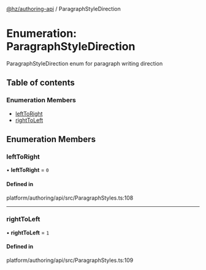 [@hz/authoring-api](../overview.md) / ParagraphStyleDirection

# Enumeration: ParagraphStyleDirection

ParagraphStyleDirection enum for paragraph writing direction

## Table of contents

### Enumeration Members

- [leftToRight](ParagraphStyleDirection.md#leftToRight)
- [rightToLeft](ParagraphStyleDirection.md#rightToLeft)

## Enumeration Members

### <a id="leftToRight" name="leftToRight"></a> leftToRight

• **leftToRight** = ``0``

#### Defined in

platform/authoring/api/src/ParagraphStyles.ts:108

___

### <a id="rightToLeft" name="rightToLeft"></a> rightToLeft

• **rightToLeft** = ``1``

#### Defined in

platform/authoring/api/src/ParagraphStyles.ts:109
